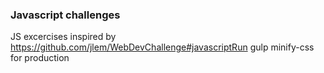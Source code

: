 ### Javascript challenges

JS excercises inspired by https://github.com/jlem/WebDevChallenge#javascriptRun gulp minify-css for production
